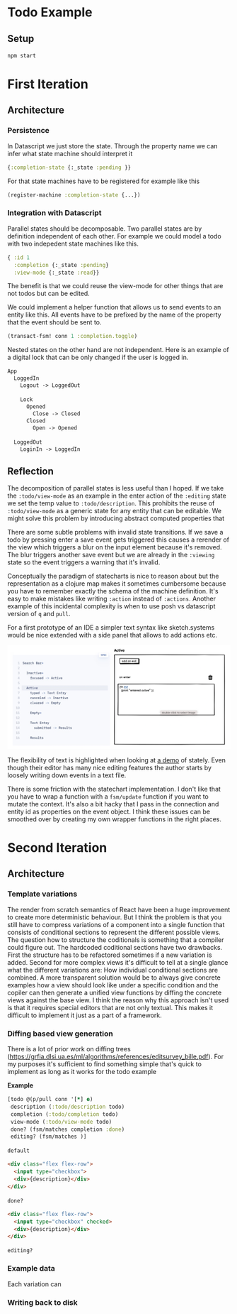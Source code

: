 # Todo Example

## Setup

```bash
npm start
```

# First Iteration

## Architecture

### Persistence

In Datascript we just store the state. Through the property name we can infer what state machine should interpret it 

```clojure
{:completion-state {:_state :pending }}
```

For that state machines have to be registered for example like this

```clojure
(register-machine :completion-state {...})
```

### Integration with Datascript

Parallel states should be decomposable. Two parallel states are by definition independent of each other. For example we 
could model a todo with two indepedent state machines like this.

```clojure
{ :id 1
  :completion {:_state :pending}
  :view-mode {:_state :read}}
```

The benefit is that we could reuse the view-mode for other things that are not todos but can be edited.


We could implement a helper function that allows us to send events to an entity like this. 
All events have to be prefixed by the name of the property that the event should be sent to.

```clojure
(transact-fsm! conn 1 :completion.toggle)
```

Nested states on the other hand are not independent. Here is an example of a digital lock that can be only
changed if the user is logged in. 

```
App
  LoggedIn
    Logout -> LoggedOut
    
    Lock 
      Opened
        Close -> Closed
      Closed
        Open -> Opened
    
  LoggedOut
    LoginIn -> LoggedIn
```

## Reflection

The decomposition of parallel states is less useful than I hoped. If we take the `:todo/view-mode` as an example
in the enter action of the `:editing` state we set the temp value to `:todo/description`. This prohibits the reuse
of `:todo/view-mode` as a generic state for any entity that can be editable. We might solve this problem by introducing
abstract computed properties that 

There are some subtle problems with invalid state transitions. If we save a todo by pressing enter a save event gets
triggered this causes a rerender of the view which triggers a blur on the input element because it's removed. The blur
triggers another save event but we are already in the `:viewing` state so the event triggers a warning that it's invalid.

Conceptually the paradigm of statecharts is nice to reason about but the representation as a clojure map makes it
sometimes cumbersome because you have to remember exactly the schema of the machine definition. It's easy to make mistakes
like writing `:action` instead of `:actions`. Another example of this incidental complexity is when to use posh vs datascript
version of `q` and `pull`.

For a first prototype of an IDE a simpler text syntax like sketch.systems would be nice extended
with a side panel that allows to add actions etc. 

<img src="assets/text-state-editor.png">

The flexibility of text is highlighted when looking at [a demo](https://www.youtube.com/watch?v=wykDyFwr8Lk)
of stately. Even though their editor has many nice editing features the author starts by loosely writing down events
in a text file.

There is some friction with the statechart implementation. I don't like that you have to wrap a function with a 
`fsm/update` function if you want to mutate the context. It's also a bit hacky that I pass in the connection and entity
id as properties on the event object. I think these issues can be smoothed over by creating my own wrapper functions in
the right places.

# Second Iteration

## Architecture

### Template variations

The render from scratch semantics of React have been a huge improvement to create more deterministic behaviour. But I
think the problem is that you still have to compress variations of a component into a single function that consists
of conditional sections to represent the different possible views. The question how to structure the coditionals is
something that a compiler could figure out. The hardcoded coditional sections have two drawbacks. First the structure
has to be refactored sometimes if a new variation is added. Second for more complex views it's difficult to tell at 
a single glance what the different variations are: How individual conditional sections are combined.
A more transparent solution would be to always give concrete examples how a view should look like under a specific condition
and the copiler can then generate a unified view functions by diffing the concrete views against the base view.
I think the reason why this approach isn't used is that it requires special editors that are not only textual. This
makes it difficult to implement it just as a part of a framework.

### Diffing based view generation

There is a lot of prior work on diffing trees (https://grfia.dlsi.ua.es/ml/algorithms/references/editsurvey_bille.pdf).
For my purposes it's sufficient to find something simple that's quick to implement as long as it works for the todo example

**Example**

```clojure
[todo @(p/pull conn '[*] e)
 description (:todo/description todo)
 completion (:todo/completion todo)
 view-mode (:todo/view-mode todo)
 done? (fsm/matches completion :done)
 editing? (fsm/matches )]
```

`default`

```html
<div class="flex flex-row">
  <input type="checkbox">
  <div>{description}</div>
</div>
```

`done?`

```html
<div class="flex flex-row">
  <input type="checkbox" checked>
  <div>{description}</div>
</div>
```

`editing?`

### Example data

Each variation can 


### Writing back to disk

